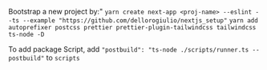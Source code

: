 Bootstrap a new project by:"
`yarn create next-app <proj-name> --eslint --ts --example "https://github.com/dellorogiulio/nextjs_setup"`
`yarn add autoprefixer postcss prettier prettier-plugin-tailwindcss tailwindcss ts-node -D`


To add package Script, add 
`"postbuild": "ts-node ./scripts/runner.ts --postbuild"`
to `scripts` 